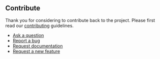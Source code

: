 ## Contribute

Thank you for considering to contribute back to the project. Please first read our [contributing](https://daniel-samson.github.io/typefs/docs/contributing) guidelines.

- [Ask a question](https://github.com/daniel-samson/typefs/issues/new?assignees=&labels=question&template=question.md&title=Question%3A+)
- [Report a bug](https://github.com/daniel-samson/typefs/issues/new?assignees=&labels=bug&template=bug_report.md&title=Bug+Report%3A+)
- [Request documentation](https://github.com/daniel-samson/typefs/issues/new?assignees=&labels=documentation&template=documentation.md&title=Needs+Documentation%3A+)
- [Request a new feature](https://github.com/daniel-samson/typefs/issues/new?assignees=&labels=&template=feature_request.md&title=)

